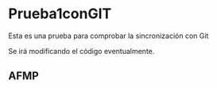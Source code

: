 # Prueba1conGIT
Esta es una prueba para comprobar la sincronización con Git

Se irá modificando el código eventualmente.

## AFMP
